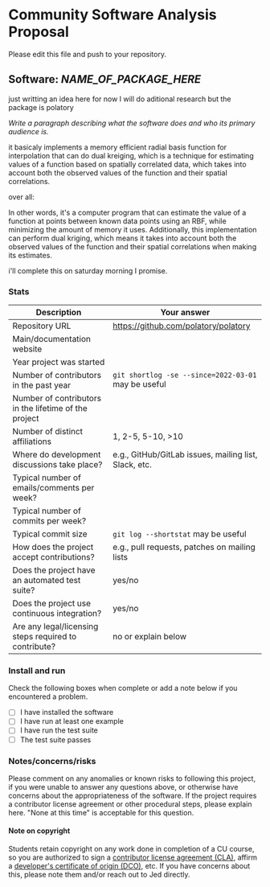 # Community Software Analysis Proposal
Please edit this file and push to your repository.

## Software: *NAME_OF_PACKAGE_HERE*
just writting an idea here for now I will do aditional research but the package is polatory

*Write a paragraph describing what the software does and who its
primary audience is.*

it basicaly implements a memory efficient radial basis function for interpolation that can do dual kreiging, which is a technique for estimating values of a function based on spatially correlated data, which takes into account both the observed values of the function and their spatial correlations.

over all:

In other words, it's a computer program that can estimate the value of a function at points between known data points using an RBF, while minimizing the amount of memory it uses. Additionally, this implementation can perform dual kriging, which means it takes into account both the observed values of the function and their spatial correlations when making its estimates.

i'll complete this on saturday morning I promise.
### Stats

| Description | Your answer |
|---------|-----------|
| Repository URL |  https://github.com/polatory/polatory  |
| Main/documentation website |    |
| Year project was started |   |
| Number of contributors in the past year | `git shortlog -se --since=2022-03-01` may be useful |
| Number of contributors in the lifetime of the project |   |
| Number of distinct affiliations | 1, 2-5, 5-10, >10 |
| Where do development discussions take place? | e.g., GitHub/GitLab issues, mailing list, Slack, etc.  |
| Typical number of emails/comments per week? |   |
| Typical number of commits per week? |  |
| Typical commit size | `git log --shortstat` may be useful |
| How does the project accept contributions? | e.g., pull requests, patches on mailing lists   |
| Does the project have an automated test suite? | yes/no |
| Does the project use continuous integration? | yes/no |
| Are any legal/licensing steps required to contribute? | no or explain below |

### Install and run

Check the following boxes when complete or add a note below if you
encountered a problem.

- [ ] I have installed the software
- [ ] I have run at least one example
- [ ] I have run the test suite
- [ ] The test suite passes

### Notes/concerns/risks

Please comment on any anomalies or known risks to following this
project, if you were unable to answer any questions above, or
otherwise have concerns about the appropriateness of the software.  If
the project requires a contributor license agreement or other
procedural steps, please explain here.  "None at this time" is
acceptable for this question.

#### Note on copyright
Students retain copyright on any work done in completion of a CU
course, so you are authorized to sign a [contributor license
agreement (CLA)](https://en.wikipedia.org/wiki/Contributor_License_Agreement),
affirm a [developer's certificate of
origin (DCO)](https://en.wikipedia.org/wiki/Developer_Certificate_of_Origin),
etc.  If you have concerns about this, please note them and/or reach
out to Jed directly.
